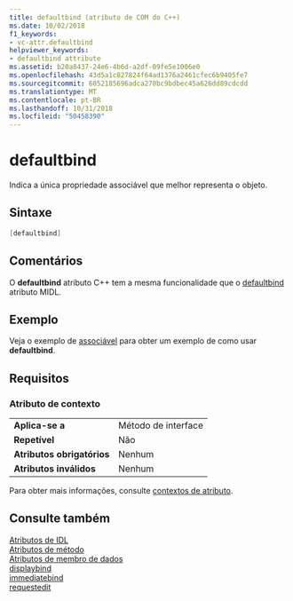 ```yaml
---
title: defaultbind (atributo de COM do C++)
ms.date: 10/02/2018
f1_keywords:
- vc-attr.defaultbind
helpviewer_keywords:
- defaultbind attribute
ms.assetid: b20a8437-24e6-4b6d-a2df-09fe5e1006e0
ms.openlocfilehash: 43d5a1c827824f64ad1376a2461cfec6b9405fe7
ms.sourcegitcommit: 6052185696adca270bc9bdbec45a626dd89cdcdd
ms.translationtype: MT
ms.contentlocale: pt-BR
ms.lasthandoff: 10/31/2018
ms.locfileid: "50458390"
---
```

# <a name="defaultbind"></a>defaultbind

Indica a única propriedade associável que melhor representa o objeto.

## <a name="syntax"></a>Sintaxe

```cpp
[defaultbind]
```

## <a name="remarks"></a>Comentários

O **defaultbind** atributo C++ tem a mesma funcionalidade que o [defaultbind](/windows/desktop/Midl/defaultbind) atributo MIDL.

## <a name="example"></a>Exemplo

Veja o exemplo de [associável](bindable.md) para obter um exemplo de como usar **defaultbind**.

## <a name="requirements"></a>Requisitos

### <a name="attribute-context"></a>Atributo de contexto

|||
|-|-|
|**Aplica-se a**|Método de interface|
|**Repetível**|Não|
|**Atributos obrigatórios**|Nenhum|
|**Atributos inválidos**|Nenhum|

Para obter mais informações, consulte [contextos de atributo](cpp-attributes-com-net.md#contexts).

## <a name="see-also"></a>Consulte também

[Atributos de IDL](idl-attributes.md)<br/>
[Atributos de método](method-attributes.md)<br/>
[Atributos de membro de dados](data-member-attributes.md)<br/>
[displaybind](displaybind.md)<br/>
[immediatebind](immediatebind.md)<br/>
[requestedit](requestedit.md)